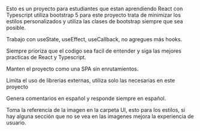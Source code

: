 Esto es un proyecto para estudiantes que estan aprendiendo React con Typescript utiliza bootstrap 5 para este proyecto trata de minimizar los estilos personalizados y utiliza las clases de bootstrap siempre que sea posible.

Trabajo con useState, useEffect, useCallback, no agregues más hooks.

Siempre prioriza que el codigo sea facil de entender y siga las mejores practicas de React y Typescript.

Manten el proyecto como una SPA sin enrutamientos.

Limita el uso de librerias externas, utiliza solo las necesarias en este proyecto

Genera comentarios en español y responde siempre en español.

Toma la referencia de la imagen en la carpeta UI, esto para los estilos, si hay alguna sección que no se vea en las imagenes mejora la experiencia de usuario.
